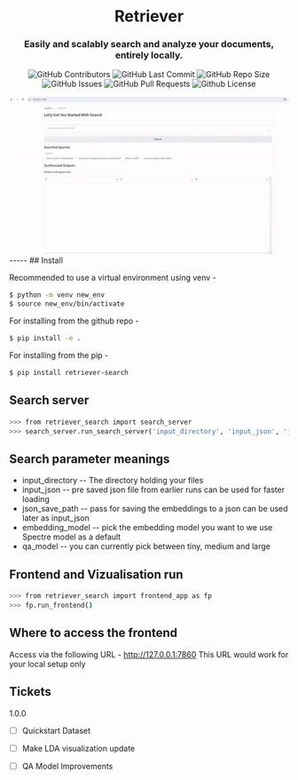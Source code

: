 <div align="center">

# Retriever

### Easily and scalably search and analyze your documents, entirely locally.

<p>
<img alt="GitHub Contributors" src="https://img.shields.io/github/contributors/GovML/retriever" />
<img alt="GitHub Last Commit" src="https://img.shields.io/github/last-commit/GovML/retriever" />
<img alt="GitHub Repo Size" src="https://img.shields.io/github/repo-size/GovML/retriever" />
<img alt="GitHub Issues" src="https://img.shields.io/github/issues/GovML/retriever" />
<img alt="GitHub Pull Requests" src="https://img.shields.io/github/issues-pr/GovML/retriever" />
<img alt="Github License" src="https://img.shields.io/badge/License-Apache-yellow.svg" />
</p>
<img src="./retriever.gif"/>
</div>
-----
## Install 

Recommended to use a virtual environment using venv - 

```bash
$ python -m venv new_env
$ source new_env/bin/activate
```
For installing from the github repo - 
```bash
$ pip install -e .
```
For installing from the pip - 
```bash
$ pip install retriever-search
```

## Search server

```bash
>>> from retriever_search import search_server
>>> search_server.run_search_server('input_directory', 'input_json', 'json_save_path', 'embedding_model', 'qa_model', device='cpu')
```

## Search parameter meanings

- input_directory -- The directory holding your files
- input_json -- pre saved json file from earlier runs can be used for faster loading
- json_save_path -- pass for saving the embeddings to a json can be used later as input_json
- embedding_model -- pick the embedding model you want to we use Spectre model as a default
- qa_model -- you can currently pick between tiny, medium and large

## Frontend and Vizualisation run

```bash
>>> from retriever_search import frontend_app as fp
>>> fp.run_frontend()
```


## Where to access the frontend 

Access via the following URL - http://127.0.0.1:7860 
This URL would work for your local setup only


## Tickets

1.0.0
- [ ] Quickstart Dataset
- [ ] Make LDA visualization update
- [ ] QA Model Improvements

